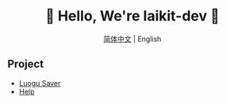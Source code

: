 <div align="center">
  <h1>🎉 Hello, We're laikit-dev 🥳</h1>
  <p><a href="README.md">简体中文</a> | English</p>
</div>

## Project

- [Luogu Saver](https://www.luogu.me)
- [Help](https://help.luogu.me)
